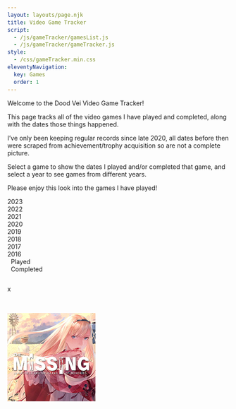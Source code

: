 ```yaml
---
layout: layouts/page.njk
title: Video Game Tracker
script:
  - /js/gameTracker/gamesList.js
  - /js/gameTracker/gameTracker.js
style:
  - /css/gameTracker.min.css
eleventyNavigation:
  key: Games
  order: 1
---
```


Welcome to the Dood Vei Video Game Tracker!

This page tracks all of the video games I have played and completed, along with the dates those things happened.

I’ve only been keeping regular records since late 2020, all dates before then were scraped from achievement/trophy acquisition so are not a complete picture.

Select a game to show the dates I played and/or completed that game, and select a year to see games from different years.

Please enjoy this look into the games I have played!

<div class="year yearChosen" data-year="2023">2023</div>
<div class="year" data-year="2022">2022</div>
<div class="year" data-year="2021">2021</div>
<div class="year" data-year="2020">2020</div>
<div class="year" data-year="2019">2019</div>
<div class="year" data-year="2018">2018</div>
<div class="year" data-year="2017">2017</div>
<div class="year" data-year="2016">2016</div>

<div class="examples">
    <div class="playedExample"><span>&nbsp;</span> Played</div>
    <div class="completedExample"><span>&nbsp;</span> Completed</div>
</div>

<div id="gameTrackerTop">

<table class="yearTable">
<thead></thead>
<tbody id="yearTableBody"></tbody>
</table>

<div id="gameInformation">
        <div id="infoClose">x</div>
        <img id="gameImg">
        <div id="gameName"></div>
        <div id="gamePlatform"></div>
        <div id="gameMore"></div>
</div>

</div>
<div id='gameDate'><h2></h2></div>
<div id='gamesIcons'>
<img src="img/0.jpg">
</div>